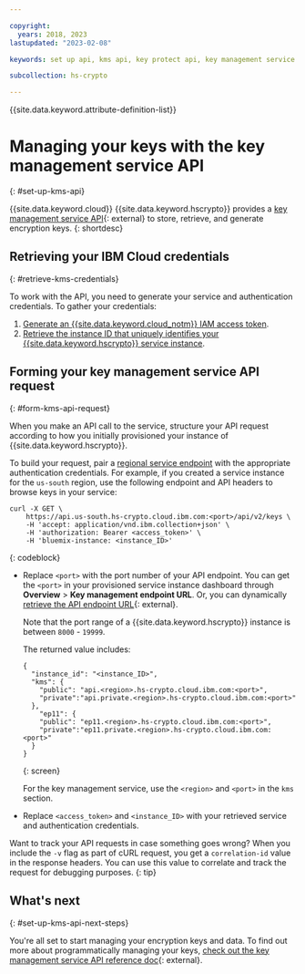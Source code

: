 ```yaml
---

copyright:
  years: 2018, 2023
lastupdated: "2023-02-08"

keywords: set up api, kms api, key protect api, key management service API, using api

subcollection: hs-crypto

---
```


{{site.data.keyword.attribute-definition-list}}



# Managing your keys with the key management service API
{: #set-up-kms-api}

{{site.data.keyword.cloud}} {{site.data.keyword.hscrypto}} provides a [key management service API](/apidocs/hs-crypto){: external} to store, retrieve, and generate encryption keys.
{: shortdesc}

## Retrieving your IBM Cloud credentials
{: #retrieve-kms-credentials}

To work with the API, you need to generate your service and authentication credentials. To gather your credentials:

1. [Generate an {{site.data.keyword.cloud_notm}} IAM access token](/docs/hs-crypto?topic=hs-crypto-retrieve-access-token).
2. [Retrieve the instance ID that uniquely identifies your {{site.data.keyword.hscrypto}} service instance](/docs/hs-crypto?topic=hs-crypto-retrieve-instance-ID).

## Forming your key management service API request
{: #form-kms-api-request}

When you make an API call to the service, structure your API request according to how you initially provisioned your instance of {{site.data.keyword.hscrypto}}.

To build your request, pair a [regional service endpoint](/docs/hs-crypto?topic=hs-crypto-regions) with the appropriate authentication credentials. For example, if you created a service instance for the `us-south` region, use the following endpoint and API headers to browse keys in your service:

```cURL
curl -X GET \
    https://api.us-south.hs-crypto.cloud.ibm.com:<port>/api/v2/keys \
    -H 'accept: application/vnd.ibm.collection+json' \
    -H 'authorization: Bearer <access_token>' \
    -H 'bluemix-instance: <instance_ID>'
```
{: codeblock}

* Replace `<port>` with the port number of your API endpoint. You can get the `<port>` in your provisioned service instance dashboard through **Overview** &gt; **Key management endpoint URL**. Or, you can dynamically [retrieve the API endpoint URL](/apidocs/hs-crypto#getinstance){: external}. 
    
    Note that the port range of a {{site.data.keyword.hscrypto}} instance is between `8000` - `19999`.
    
    The returned value includes:
    
    ```
    {
      "instance_id": "<instance_ID>",
      "kms": {
        "public": "api.<region>.hs-crypto.cloud.ibm.com:<port>",
        "private":"api.private.<region>.hs-crypto.cloud.ibm.com:<port>"
      },
        "ep11": {
        "public": "ep11.<region>.hs-crypto.cloud.ibm.com:<port>",
        "private":"ep11.private.<region>.hs-crypto.cloud.ibm.com:<port>"
      }
    }
    ```
    {: screen}

    For the key management service, use the `<region>` and `<port>`  in the `kms` section.

* Replace `<access_token>` and `<instance_ID>` with your retrieved service and authentication credentials.

Want to track your API requests in case something goes wrong? When you include the `-v` flag as part of cURL request, you get a `correlation-id` value in the response headers. You can use this value to correlate and track the request for debugging purposes.
{: tip}


## What's next
{: #set-up-kms-api-next-steps}

You're all set to start managing your encryption keys and data. To find out more about programmatically managing your keys, [check out the key management service API reference doc](/apidocs/hs-crypto){: external}.
